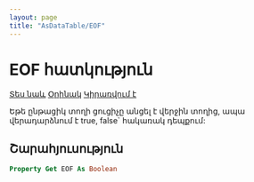 ```yaml
---
layout: page
title: "AsDataTable/EOF"
---
```

# EOF հատկություն 

[Տես նաև](../AsDataTable.md) [Օրինակ](../../Examples/AsDataTable.md) [Կիրառվում է](../AsDataTable.md)

Եթե ընթացիկ տողի ցուցիչը անցել է վերջին տողից, ապա վերադարձնում է true, false\` հակառակ դեպքում:

## Շարահյուսություն

``` vb
Property Get EOF As Boolean
```